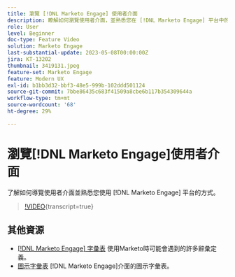 ```yaml
---
title: 瀏覽 [!DNL Marketo Engage] 使用者介面
description: 瞭解如何瀏覽使用者介面，並熟悉您在 [!DNL Marketo Engage] 平台中的操作方式。
role: User
level: Beginner
doc-type: Feature Video
solution: Marketo Engage
last-substantial-update: 2023-05-08T00:00:00Z
jira: KT-13202
thumbnail: 3419131.jpeg
feature-set: Marketo Engage
feature: Modern UX
exl-id: b1bb3d32-bbf3-48e5-999b-102ddd501124
source-git-commit: 7bbe86435c683f41509a8cbe6b117b354309644a
workflow-type: tm+mt
source-wordcount: '68'
ht-degree: 29%

---
```


# 瀏覽[!DNL Marketo Engage]使用者介面

了解如何導覽使用者介面並熟悉您使用 [!DNL Marketo Engage] 平台的方式。

>[!VIDEO](https://video.tv.adobe.com/v/3419131/?learn=on){transcript=true}

## 其他資源

* [[!DNL Marketo Engage] 字彙表](https://experienceleague.adobe.com/docs/marketo/using/getting-started-with-marketo/marketo-glossary.html?lang=en)
使用Marketo時可能會遇到的許多辭彙定義。
* [圖示字彙表](https://experienceleague.adobe.com/docs/marketo/using/product-docs/marketo-engage-modern-ux/icon-glossary.html?lang=en)
[!DNL Marketo Engage]介面的圖示字彙表。
